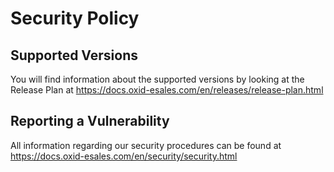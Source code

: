 # Security Policy

## Supported Versions

You will find information about the supported versions by looking at the Release Plan at https://docs.oxid-esales.com/en/releases/release-plan.html

## Reporting a Vulnerability

All information regarding our security procedures can be found at https://docs.oxid-esales.com/en/security/security.html
